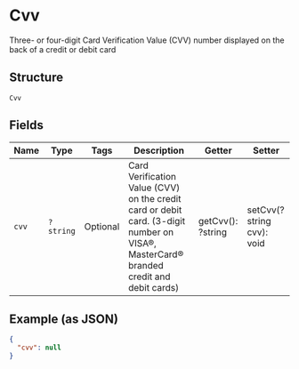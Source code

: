 
# Cvv

Three- or four-digit Card Verification Value (CVV) number displayed on the back of a credit or debit card

## Structure

`Cvv`

## Fields

| Name | Type | Tags | Description | Getter | Setter |
|  --- | --- | --- | --- | --- | --- |
| `cvv` | `?string` | Optional | Card Verification Value (CVV) on the credit card or debit card. (3-digit number on VISA®, MasterCard® branded credit and debit cards) | getCvv(): ?string | setCvv(?string cvv): void |

## Example (as JSON)

```json
{
  "cvv": null
}
```

